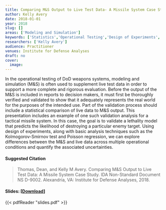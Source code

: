 ```yaml
---
title: Comparing M&S Output to Live Test Data- A Missile System Case Study
author: Kelly Avery
date: 2018-01-01
year: 2018
slug: []
areas: ['Modeling and Simulation']
keywords: ['Statistics','Operational Testing','Design of Experiments','Modeling and Simulation','Validation']
researchers: ['Kelly Avery']
audience: Practitioner
venues: Institute for Defense Analyses
draft: no
cover:
  image: 
---
```




In the operational testing of DoD weapons systems, modeling and simulation (M&S) is often used to supplement live test data in order to support a more complete and rigorous evaluation. Before the output of the M&S is included in reports to decision makers, it must first be thoroughly verified and validated to show that it adequately represents the real world for the purposes of the intended use. Part of the validation process should include a statistical comparison of live data to M&S output. This presentation includes an example of one such validation analysis for a tactical missile system. In this case, the goal is to validate a lethality model that predicts the likelihood of destroying a particular enemy target. Using design of experiments, along with basic analysis techniques such as the Kolmogorov-Smirnov test and Poisson regression, we can explore differences between the M&S and live data across multiple operational conditions and quantify the associated uncertainties.

#### Suggested Citation
> Thomas, Dean, and Kelly M Avery. Comparing M&S Output to Live Test Data: A Missile System Case Study. IDA Non-Standard Document NS D-9002. Alexandria, VA: Institute for Defense Analyses, 2018.

#### Slides: [[Download](slides.pdf)]
{{< pdfReader "slides.pdf" >}}




